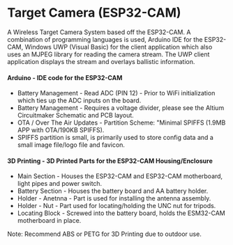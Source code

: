 # Target Camera (ESP32-CAM)
A Wireless Target Camera System based off the ESP32-CAM. A combination of programming languages is used, Arduino IDE for the ESP32-CAM, Windows UWP (Visual Basic) for the client application which also uses an MJPEG library for reading the camera stream. The UWP client application displays the stream and overlays ballistic information.

#### Arduino - IDE code for the ESP32-CAM
- Battery Management - Read ADC (PIN 12) - Prior to WiFi initialization which ties up the ADC inputs on the board.
- Battery Management - Requires a voltage divider, please see the Altium Circuitmaker Schematic and PCB layout.
- OTA / Over The Air Updates - Partition Scheme: "Minimal SPIFFS (1.9MB APP with OTA/190KB SPIFFS).
- SPIFFS partition is small, is primarily used to store config data and a small image file/logo file and favicon.

#### 3D Printing - 3D Printed Parts for the ESP32-CAM Housing/Enclosure
- Main Section - Houses the ESP32-CAM and ESP32-CAM motherboard, light pipes and power switch.
- Battery Section - Houses the battery board and AA battery holder.
- Holder - Anetnna - Part is used for installing the antenna assembly.
- Holder - Nut - Part used for locating/holding the UNC nut for tripods.
- Locating Block - Screwed into the battery board, holds the ESM32-CAM motherboard in place.

Note: Recommend ABS or PETG for 3D Printing due to outdoor use.
